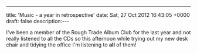 ---
title: 'Music - a year in retrospective'
date: Sat, 27 Oct 2012 16:43:05 +0000
draft: false
description:---

I've been a member of the Rough Trade Album Club for the last year and not really listened to all the CDs so this afternoon while trying out my new desk chair and tidying the office I'm listening to **all** of them!